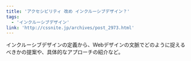 ```yaml
---
title: 'アクセシビリティ 改め インクルーシブデザイン？'
tags:
  - 'インクルーシブデザイン'
link: 'http://cssnite.jp/archives/post_2973.html'
---
```


インクルーシブデザインの定義から、Webデザインの文脈でどのように捉えるべきかの提案や、具体的なアプローチの紹介など。
